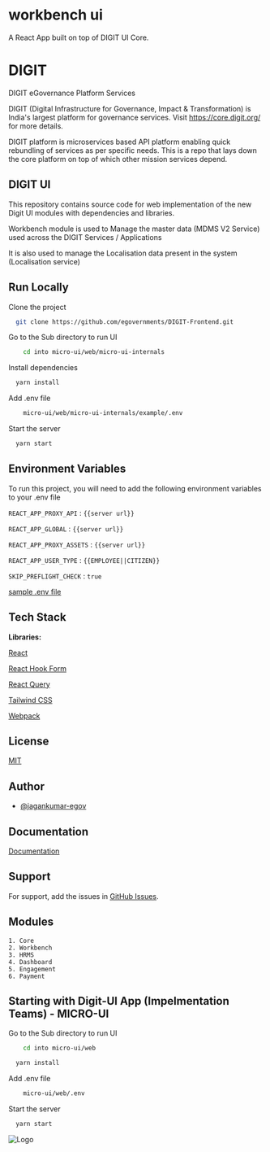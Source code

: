 # workbench ui

A React App built on top of DIGIT UI Core.

# DIGIT

DIGIT eGovernance Platform Services

DIGIT (Digital Infrastructure for Governance, Impact & Transformation) is India's largest platform for governance services. Visit <https://core.digit.org/> for more details.

DIGIT platform is microservices based API platform enabling quick rebundling of services as per specific needs. This is a repo that lays down the core platform on top of which other mission services depend.

## DIGIT UI

This repository contains source code for web implementation of the new Digit UI modules with dependencies and libraries.

Workbench module is used to Manage the master data (MDMS V2 Service) used across the DIGIT Services / Applications

It is also used to manage the Localisation data present in the system (Localisation service)

## Run Locally

Clone the project

```bash
  git clone https://github.com/egovernments/DIGIT-Frontend.git
```

Go to the Sub directory to run UI

```bash
    cd into micro-ui/web/micro-ui-internals
```

Install dependencies

```bash
  yarn install
```

Add .env file

```bash
    micro-ui/web/micro-ui-internals/example/.env
```

Start the server

```bash
  yarn start
```

## Environment Variables

To run this project, you will need to add the following environment variables to your .env file

`REACT_APP_PROXY_API` : `{{server url}}`

`REACT_APP_GLOBAL` : `{{server url}}`

`REACT_APP_PROXY_ASSETS` : `{{server url}}`

`REACT_APP_USER_TYPE` : `{{EMPLOYEE||CITIZEN}}`

`SKIP_PREFLIGHT_CHECK` : `true`

[sample .env file](https://github.com/egovernments/Digit-Core/blob/workbench/frontend/micro-ui/web/micro-ui-internals/example/.env-unifieddev)

## Tech Stack

**Libraries:**

[React](https://react.dev/)

[React Hook Form](https://www.react-hook-form.com/)

[React Query](https://tanstack.com/query/v3/)

[Tailwind CSS](https://tailwindcss.com/)

[Webpack](https://webpack.js.org/)

## License

[MIT](https://choosealicense.com/licenses/mit/)

## Author

- [@jagankumar-egov](https://www.github.com/jagankumar-egov)

## Documentation

[Documentation](https://https://core.digit.org/guides/developer-guide/ui-developer-guide/digit-ui)

## Support

For support, add the issues in [GitHub Issues](https://github.com/egovernments/DIGIT-core/issues).

## Modules

    1. Core
    2. Workbench
    3. HRMS
    4. Dashboard
    5. Engagement
    6. Payment

## Starting with Digit-UI App (Impelmentation Teams) - MICRO-UI

Go to the Sub directory to run UI

```bash
    cd into micro-ui/web
```

```bash
  yarn install
```

Add .env file

```bash
    micro-ui/web/.env
```

Start the server

```bash
  yarn start
```

![Logo](https://s3.ap-south-1.amazonaws.com/works-dev-asset/mseva-white-logo.png)
